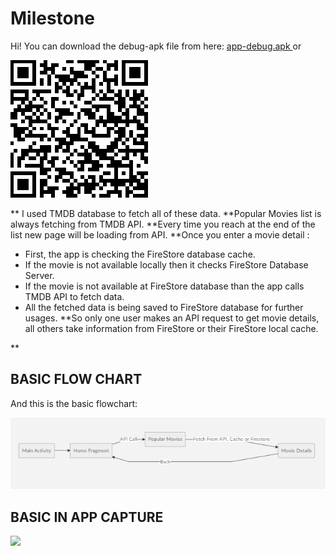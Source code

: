 
# Milestone
Hi! You can download the debug-apk file from here: [app-debug.apk
](https://github.com/NumanFidan/Milestone/blob/master/read.me/app-debug.apk) or

![](https://github.com/NumanFidan/Milestone/blob/master/read.me/indir.png)

** I used TMDB database to fetch all of these data.
**Popular Movies list is always fetching from TMDB API.
**Every time you reach at the end of the list new page will be loading from API.
**Once you enter a movie detail :
 * First, the app is checking the FireStore database cache.
 * If the movie is not available locally then it checks FireStore Database Server.
 * If the movie is not available at FireStore database than the app calls TMDB API to fetch data.
 * All the fetched data is being saved to FireStore database for further usages.
**So only one user makes an API request to get movie details, all others take information from FireStore or their FireStore local cache.
 
** 


## BASIC FLOW CHART

And this is the basic flowchart:

![](https://github.com/NumanFidan/Milestone/blob/master/read.me/basic_flow_chart.png)


## BASIC IN APP CAPTURE

![](https://github.com/NumanFidan/Milestone/blob/master/read.me/ezgif-2-4dd1b6f0667a.gif)
